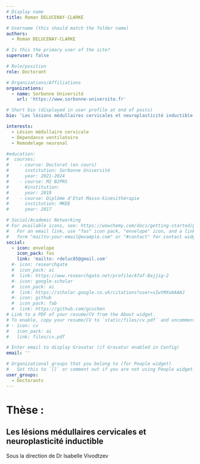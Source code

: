 ```yaml
---
# Display name
title: Roman DELUCENAY-CLARKE

# Username (this should match the folder name)
authors:
  - Roman DELUCENAY-CLARKE

# Is this the primary user of the site?
superuser: false

# Role/position
role: Doctorant

# Organizations/Affiliations
organizations:
  - name: Sorbonne Université
    url: 'https://www.sorbonne-universite.fr'

# Short bio (displayed in user profile at end of posts)
bio: 'Les lésions médullaires cervicales et neuroplasticité inductible'

interests:
  - Lésion médullaire cervicale
  - Dépendance ventilatoire
  - Remodelage neuronal

#education:
#  courses:
#    - course: Doctorat (en cours)
#      institution: Sorbonne Université
#      year: 2021-2024
#    - course: M2 B2PRS
#      #institution: 
#      year: 2019
#    - course: Diplôme d'Etat Masso-kinésithérapie
#      institution: MKDE
#      year: 2017

# Social/Academic Networking
# For available icons, see: https://wowchemy.com/docs/getting-started/page-builder/#icons
#   For an email link, use "fas" icon pack, "envelope" icon, and a link in the
#   form "mailto:your-email@example.com" or "#contact" for contact widget.
social:
  - icon: envelope
    icon_pack: fas
    link: 'mailto: rdeluc85@gmail.com'
  #- icon: researchgate
  #  icon_pack: ai
  #  link: https://www.researchgate.net/profile/Afaf-Bajjig-2
  #- icon: google-scholar
  #  icon_pack: ai
  #  link: https://scholar.google.co.uk/citations?user=sIwtMXoAAAAJ
  #- icon: github
  #  icon_pack: fab
  #  link: https://github.com/gcushen
# Link to a PDF of your resume/CV from the About widget.
# To enable, copy your resume/CV to `static/files/cv.pdf` and uncomment the lines below.
# - icon: cv
#   icon_pack: ai
#   link: files/cv.pdf

# Enter email to display Gravatar (if Gravatar enabled in Config)
email: ''

# Organizational groups that you belong to (for People widget)
#   Set this to `[]` or comment out if you are not using People widget.
user_groups:
  - Doctorants
---
```


# Thèse :
## Les lésions médullaires cervicales et neuroplasticité inductible
Sous la direction de Dr Isabelle Vivodtzev

